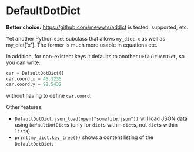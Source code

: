 # DefaultDotDict

**Better choice:** https://github.com/mewwts/addict is tested, supported, etc.

Yet another Python `dict` subclass that allows `my_dict.x` as
well as my_dict['x'].  The former is much more usable in equations
etc.

In addition, for non-existent keys it defaults to another
`DefaultDotDict`, so you can write:

```python
car = DefaultDotDict()
car.coord.x = 45.1235
car.coord.y = 92.5432
```

without having to define `car.coord`.

Other features:

 - `DefaultDotDict.json_load(open("somefile.json"))` will load JSON data
 using `DefaultDotDict`s (only for `dict`s within `dict`s, not `dict`s
 within `list`s).
 - `print(my_dict.key_tree())` shows a content listing of the
 `DefaultDotDict`.
